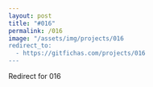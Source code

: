 ```yaml
---
layout: post
title: "#016"
permalink: /016
image: "/assets/img/projects/016
redirect_to:
  - https://gitfichas.com/projects/016
---
```


Redirect for 016